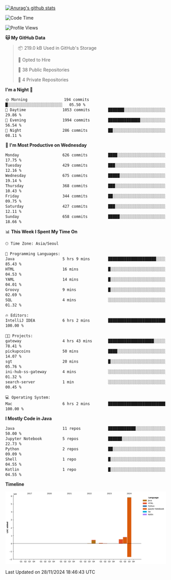 [![Anurag's github stats](https://github-readme-stats.vercel.app/api?username=hajubal)](https://github.com/anuraghazra/github-readme-stats)

<!--START_SECTION:waka-->
![Code Time](http://img.shields.io/badge/Code%20Time-142%20hrs%2020%20mins-blue)

![Profile Views](http://img.shields.io/badge/Profile%20Views-0-blue)

**🐱 My GitHub Data** 

> 📦 219.0 kB Used in GitHub's Storage 
 > 
> 💼 Opted to Hire
 > 
> 📜 38 Public Repositories 
 > 
> 🔑 4 Private Repositories 
 > 
**I'm a Night 🦉** 

```text
🌞 Morning                194 commits         █░░░░░░░░░░░░░░░░░░░░░░░░   05.50 % 
🌆 Daytime                1053 commits        ███████░░░░░░░░░░░░░░░░░░   29.86 % 
🌃 Evening                1994 commits        ██████████████░░░░░░░░░░░   56.54 % 
🌙 Night                  286 commits         ██░░░░░░░░░░░░░░░░░░░░░░░   08.11 % 
```
📅 **I'm Most Productive on Wednesday** 

```text
Monday                   626 commits         ████░░░░░░░░░░░░░░░░░░░░░   17.75 % 
Tuesday                  429 commits         ███░░░░░░░░░░░░░░░░░░░░░░   12.16 % 
Wednesday                675 commits         █████░░░░░░░░░░░░░░░░░░░░   19.14 % 
Thursday                 368 commits         ███░░░░░░░░░░░░░░░░░░░░░░   10.43 % 
Friday                   344 commits         ██░░░░░░░░░░░░░░░░░░░░░░░   09.75 % 
Saturday                 427 commits         ███░░░░░░░░░░░░░░░░░░░░░░   12.11 % 
Sunday                   658 commits         █████░░░░░░░░░░░░░░░░░░░░   18.66 % 
```


📊 **This Week I Spent My Time On** 

```text
🕑︎ Time Zone: Asia/Seoul

💬 Programming Languages: 
Java                     5 hrs 9 mins        █████████████████████░░░░   85.43 % 
HTML                     16 mins             █░░░░░░░░░░░░░░░░░░░░░░░░   04.53 % 
YAML                     14 mins             █░░░░░░░░░░░░░░░░░░░░░░░░   04.01 % 
Groovy                   9 mins              █░░░░░░░░░░░░░░░░░░░░░░░░   02.69 % 
SQL                      4 mins              ░░░░░░░░░░░░░░░░░░░░░░░░░   01.32 % 

🔥 Editors: 
IntelliJ IDEA            6 hrs 2 mins        █████████████████████████   100.00 % 

🐱‍💻 Projects: 
gateway                  4 hrs 43 mins       ████████████████████░░░░░   78.41 % 
pickupcoins              50 mins             ████░░░░░░░░░░░░░░░░░░░░░   14.07 % 
sgt                      20 mins             █░░░░░░░░░░░░░░░░░░░░░░░░   05.76 % 
ini-hub-ss-gateway       4 mins              ░░░░░░░░░░░░░░░░░░░░░░░░░   01.32 % 
search-server            1 min               ░░░░░░░░░░░░░░░░░░░░░░░░░   00.45 % 

💻 Operating System: 
Mac                      6 hrs 2 mins        █████████████████████████   100.00 % 
```

**I Mostly Code in Java** 

```text
Java                     11 repos            ████████████░░░░░░░░░░░░░   50.00 % 
Jupyter Notebook         5 repos             ██████░░░░░░░░░░░░░░░░░░░   22.73 % 
Python                   2 repos             ██░░░░░░░░░░░░░░░░░░░░░░░   09.09 % 
Shell                    1 repo              █░░░░░░░░░░░░░░░░░░░░░░░░   04.55 % 
Kotlin                   1 repo              █░░░░░░░░░░░░░░░░░░░░░░░░   04.55 % 
```



**Timeline**

![Lines of Code chart](https://raw.githubusercontent.com/hajubal/hajubal/main/assets/bar_graph.png)


 Last Updated on 28/11/2024 18:46:43 UTC
<!--END_SECTION:waka-->